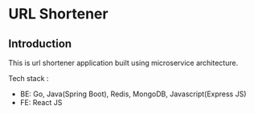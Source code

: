 # URL Shortener

## Introduction

This is url shortener application built using microservice architecture.

Tech stack :

- BE: Go, Java(Spring Boot), Redis, MongoDB, Javascript(Express JS)
- FE: React JS
